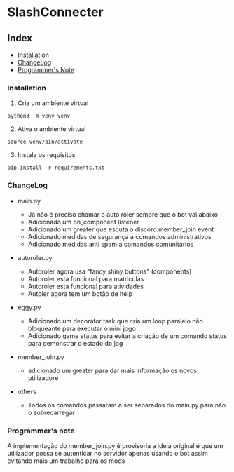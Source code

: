 # SlashConnecter

## Index
- [Installation](https://github.com/FJ-RATO/SlashConnecter#installation)
- [ChangeLog](https://github.com/FJ-RATO/SlashConnecter#changelog)
- [Programmer's Note](https://github.com/FJ-RATO/SlashConnecter#programmers-note)

### Installation
1. Cria um ambiente virtual
```
python3 -m venv venv
```
2. Ativa o ambiente virtual
```
source venv/bin/activate
```
3. Instala os requisitos
```
pip install -r requirements.txt
```

### ChangeLog

- main.py
    - Já não é preciso chamar o auto roler sempre que o bot vai abaixo  
    - Adicionado um on_component listener
    - Adicionado um greater que escuta o discord.member_join event
    - Adicionado medidas de segurança a comandos administrativos
    - Adicionado medidas anti spam a comandos comunitarios

- autoroler.py
    - Autoroler agora usa "fancy shiny buttons" (components)
    - Autoroler esta funcional para matriculas
    - Autoroler esta funcional para atividades
    - Autoler agora tem um botão de help

- eggy.py
    - Adicionado um decorator task que cria um loop paralelo não bloqueante para executar o mini jogo
    - Adicionado game status para evitar a criação de um comando status para demonstrar o estado do jog

- member_join.py
    - adicionado um greater para dar mais informação os novos utilizadore

- others
    - Todos os comandos passaram a ser separados do main.py para não o sobrecarregar 

### Programmer's note
A implementação do member_join.py é provisoria a ideia original é que um utilizador possa se autenticar no servidor apenas usando o bot assim evitando mais um trabalho para os mods
